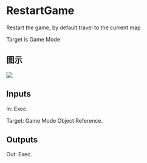 # RestartGame

Restart the game, by default travel to the current map

Target is Game Mode

## 图示

![]($-20221218-19073732.png)

## Inputs

In: Exec.

Target: Game Mode Object Reference.  

## Outputs

Out: Exec.

